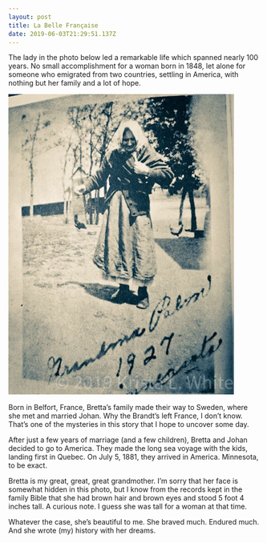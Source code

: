 ```yaml
---
layout: post
title: La Belle Française
date: 2019-06-03T21:29:51.137Z
---
```

The lady in the photo below led a remarkable life which spanned nearly 100 years. No small accomplishment for a woman born in 1848, let alone for someone who emigrated from two countries, settling in America, with nothing but her family and a lot of hope.

![](/assets/uploads/81f65719-098e-4776-9139-62ee7fc1e6c6.jpeg)

Born in Belfort, France, Bretta’s family made their way to Sweden, where she met and married Johan. Why the Brandt’s left France, I don’t know. That’s one of the mysteries in this story that I hope to uncover some day. 

After just a few years of marriage (and a few children), Bretta and Johan decided to go to America. They made the long sea voyage with the kids, landing first in Quebec. On July 5, 1881, they arrived in America. Minnesota, to be exact.

Bretta is my great, great, great grandmother. I’m sorry that her face is somewhat hidden in this photo, but I know from the records kept in the family Bible that she had brown hair and brown eyes and stood 5 foot 4 inches tall. A curious note. I guess she was tall for a woman at that time. 

Whatever the case, she’s beautiful to me. She braved much. Endured much. And she wrote (my) history with her dreams.


